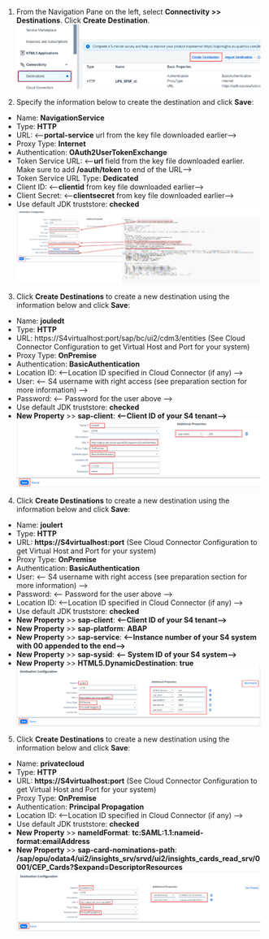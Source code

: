 1. From the Navigation Pane on the left, select **Connectivity >> Destinations**.  Click **Create Destination**.
![create_destination](1.jpg)

2. Specify the information below to create the destination and click **Save**:
  * Name: **NavigationService**
  * Type: **HTTP**
  * URL: <--**portal-service** url from the key file downloaded earlier-->
  * Proxy Type: **Internet**
  * Authentication: **OAuth2UserTokenExchange**
  * Token Service URL: <--**url** field from the key file downloaded earlier.  Make sure to add **/oauth/token** to end of the URL-->
  * Token Service URL Type: **Dedicated**
  * Client ID: <--**clientid** from key file downloaded earlier-->
  * Client Secret: <--**clientsecret** from key file downloaded earlier-->
  * Use default JDK truststore: **checked**</br>
![create_destination](2.jpg)
 
3. Click **Create Destinations** to create a new destination using the information below and click **Save**:
  * Name: **jouledt**
  * Type: **HTTP**
  * URL: https://S4virtualhost:port/sap/bc/ui2/cdm3/entities  (See Cloud Connector Configuration to get Virtual Host and Port for your system)
  * Proxy Type: **OnPremise**
  * Authentication: **BasicAuthentication**
  * Location ID: <--Location ID specified in Cloud Connector (if any) -->
  * User: <-- S4 username with right access (see preparation section for more information) -->
  * Password: <-- Password for the user above -->
  * Use default JDK truststore: **checked**
  * **New Property** >> **sap-client**: **<--Client ID of your S4 tenant-->**</br>
 ![create_destination](3.jpg)
  
4. Click **Create Destinations** to create a new destination using the information below and click **Save**:
  * Name: **joulert**
  * Type: **HTTP**
  * URL: **https://S4virtualhost:port**  (See Cloud Connector Configuration to get Virtual Host and Port for your system)
  * Proxy Type: **OnPremise**
  * Authentication: **BasicAuthentication**
  * User: <-- S4 username with right access (see preparation section for more information) -->
  * Password: <-- Password for the user above -->
  * Location ID: <--Location ID specified in Cloud Connector (if any) -->
  * Use default JDK truststore: **checked**
  * **New Property** >> **sap-client**: **<--Client ID of your S4 tenant-->**
  * **New Property** >> **sap-platform**: **ABAP**
  * **New Property** >> **sap-service**: **<--Instance number of your S4 system with 00 appended to the end-->**
  * **New Property** >> **sap-sysid**: **<-- System ID of your S4 system-->**
  * **New Property** >> **HTML5.DynamicDestination**: **true**</br>
 ![create_destination](4.jpg)

5. Click **Create Destinations** to create a new destination using the information below and click **Save**:
  * Name: **privatecloud**
  * Type: **HTTP**
  * URL: **https://S4virtualhost:port**  (See Cloud Connector Configuration to get Virtual Host and Port for your system)
  * Proxy Type: **OnPremise**
  * Authentication: **Principal Propagation**
  * Location ID: <--Location ID specified in Cloud Connector (if any) -->
  * Use default JDK truststore: **checked**
  * **New Property** >> **nameIdFormat**: **tc:SAML:1.1:nameid-format:emailAddress**
  * **New Property** >> **sap-card-nominations-path**: **/sap/opu/odata4/ui2/insights_srv/srvd/ui2/insights_cards_read_srv/0001/CEP_Cards?$expand=DescriptorResources**</br>
 ![create_destination](5.jpg) 

